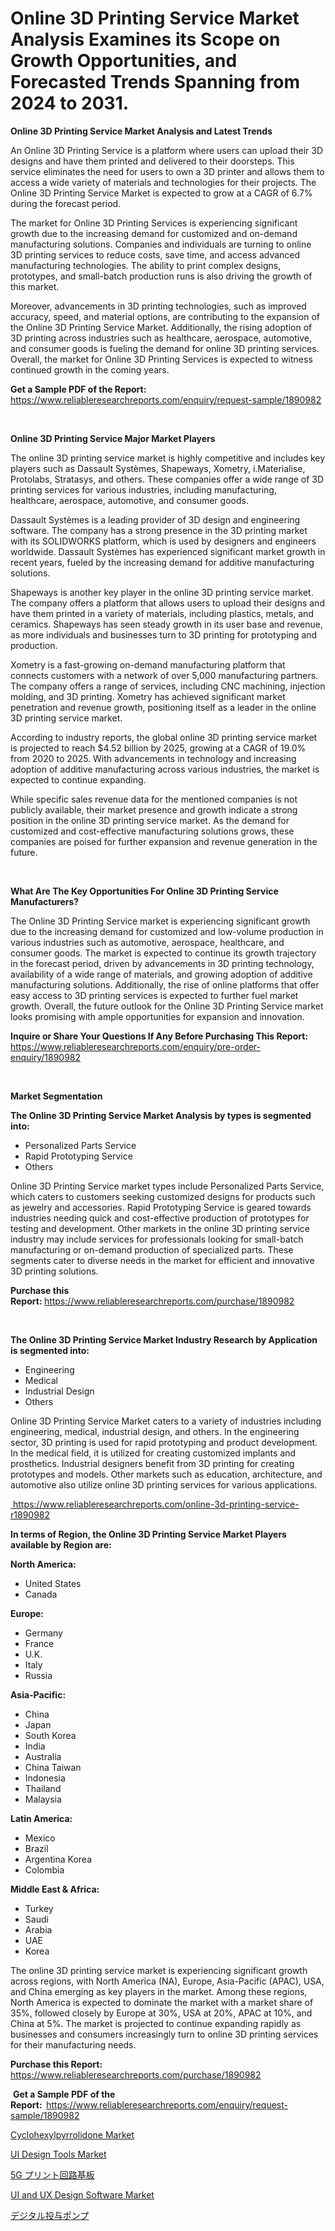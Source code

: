 <p><h1>Online 3D Printing Service Market Analysis Examines its Scope on Growth Opportunities, and Forecasted Trends Spanning from 2024 to 2031.</h1></p><p><strong>Online 3D Printing Service Market Analysis and Latest Trends</strong></p>
<p><p>An Online 3D Printing Service is a platform where users can upload their 3D designs and have them printed and delivered to their doorsteps. This service eliminates the need for users to own a 3D printer and allows them to access a wide variety of materials and technologies for their projects. The Online 3D Printing Service Market is expected to grow at a CAGR of 6.7% during the forecast period.</p><p>The market for Online 3D Printing Services is experiencing significant growth due to the increasing demand for customized and on-demand manufacturing solutions. Companies and individuals are turning to online 3D printing services to reduce costs, save time, and access advanced manufacturing technologies. The ability to print complex designs, prototypes, and small-batch production runs is also driving the growth of this market.</p><p>Moreover, advancements in 3D printing technologies, such as improved accuracy, speed, and material options, are contributing to the expansion of the Online 3D Printing Service Market. Additionally, the rising adoption of 3D printing across industries such as healthcare, aerospace, automotive, and consumer goods is fueling the demand for online 3D printing services. Overall, the market for Online 3D Printing Services is expected to witness continued growth in the coming years.</p></p>
<p><strong>Get a Sample PDF of the Report:&nbsp;</strong> <a href="https://www.reliableresearchreports.com/enquiry/request-sample/1890982">https://www.reliableresearchreports.com/enquiry/request-sample/1890982</a></p>
<p>&nbsp;</p>
<p><strong>Online 3D Printing Service Major Market Players</strong></p>
<p><p>The online 3D printing service market is highly competitive and includes key players such as Dassault Systèmes, Shapeways, Xometry, i.Materialise, Protolabs, Stratasys, and others. These companies offer a wide range of 3D printing services for various industries, including manufacturing, healthcare, aerospace, automotive, and consumer goods.</p><p>Dassault Systèmes is a leading provider of 3D design and engineering software. The company has a strong presence in the 3D printing market with its SOLIDWORKS platform, which is used by designers and engineers worldwide. Dassault Systèmes has experienced significant market growth in recent years, fueled by the increasing demand for additive manufacturing solutions.</p><p>Shapeways is another key player in the online 3D printing service market. The company offers a platform that allows users to upload their designs and have them printed in a variety of materials, including plastics, metals, and ceramics. Shapeways has seen steady growth in its user base and revenue, as more individuals and businesses turn to 3D printing for prototyping and production.</p><p>Xometry is a fast-growing on-demand manufacturing platform that connects customers with a network of over 5,000 manufacturing partners. The company offers a range of services, including CNC machining, injection molding, and 3D printing. Xometry has achieved significant market penetration and revenue growth, positioning itself as a leader in the online 3D printing service market.</p><p>According to industry reports, the global online 3D printing service market is projected to reach $4.52 billion by 2025, growing at a CAGR of 19.0% from 2020 to 2025. With advancements in technology and increasing adoption of additive manufacturing across various industries, the market is expected to continue expanding.</p><p>While specific sales revenue data for the mentioned companies is not publicly available, their market presence and growth indicate a strong position in the online 3D printing service market. As the demand for customized and cost-effective manufacturing solutions grows, these companies are poised for further expansion and revenue generation in the future.</p></p>
<p>&nbsp;</p>
<p><strong>What Are The Key Opportunities For Online 3D Printing Service Manufacturers?</strong></p>
<p><p>The Online 3D Printing Service market is experiencing significant growth due to the increasing demand for customized and low-volume production in various industries such as automotive, aerospace, healthcare, and consumer goods. The market is expected to continue its growth trajectory in the forecast period, driven by advancements in 3D printing technology, availability of a wide range of materials, and growing adoption of additive manufacturing solutions. Additionally, the rise of online platforms that offer easy access to 3D printing services is expected to further fuel market growth. Overall, the future outlook for the Online 3D Printing Service market looks promising with ample opportunities for expansion and innovation.</p></p>
<p><strong>Inquire or Share Your Questions If Any Before Purchasing This Report:</strong> <a href="https://www.reliableresearchreports.com/enquiry/pre-order-enquiry/1890982">https://www.reliableresearchreports.com/enquiry/pre-order-enquiry/1890982</a></p>
<p>&nbsp;</p>
<p><strong>Market Segmentation</strong></p>
<p><strong>The Online 3D Printing Service Market Analysis by types is segmented into:</strong></p>
<p><ul><li>Personalized Parts Service</li><li>Rapid Prototyping Service</li><li>Others</li></ul></p>
<p><p>Online 3D Printing Service market types include Personalized Parts Service, which caters to customers seeking customized designs for products such as jewelry and accessories. Rapid Prototyping Service is geared towards industries needing quick and cost-effective production of prototypes for testing and development. Other markets in the online 3D printing service industry may include services for professionals looking for small-batch manufacturing or on-demand production of specialized parts. These segments cater to diverse needs in the market for efficient and innovative 3D printing solutions.</p></p>
<p><strong>Purchase this Report:&nbsp;</strong><a href="https://www.reliableresearchreports.com/purchase/1890982">https://www.reliableresearchreports.com/purchase/1890982</a></p>
<p>&nbsp;</p>
<p><strong>The Online 3D Printing Service Market Industry Research by Application is segmented into:</strong></p>
<p><ul><li>Engineering</li><li>Medical</li><li>Industrial Design</li><li>Others</li></ul></p>
<p><p>Online 3D Printing Service Market caters to a variety of industries including engineering, medical, industrial design, and others. In the engineering sector, 3D printing is used for rapid prototyping and product development. In the medical field, it is utilized for creating customized implants and prosthetics. Industrial designers benefit from 3D printing for creating prototypes and models. Other markets such as education, architecture, and automotive also utilize online 3D printing services for various applications.</p></p>
<p><a href="https://www.reliableresearchreports.com/online-3d-printing-service-r1890982">&nbsp;https://www.reliableresearchreports.com/online-3d-printing-service-r1890982</a></p>
<p><strong>In terms of Region, the Online 3D Printing Service Market Players available by Region are:</strong></p>
<p>
    <p> <strong> North America: </strong>
        <ul>
            <li>United States</li>
            <li>Canada</li>
        </ul>
        </p> 
    <p> <strong> Europe: </strong>
        <ul>
            <li>Germany</li>
            <li>France</li>
            <li>U.K.</li>
            <li>Italy</li>
            <li>Russia</li>
        </ul>
        </p> 
    <p> <strong> Asia-Pacific: </strong>
        <ul>
            <li>China</li>
            <li>Japan</li>
            <li>South Korea</li>
            <li>India</li>
            <li>Australia</li>
            <li>China Taiwan</li>
            <li>Indonesia</li>
            <li>Thailand</li>
            <li>Malaysia</li>
        </ul>
        </p> 
    <p> <strong> Latin America: </strong>
        <ul>
            <li>Mexico</li>
            <li>Brazil</li>
            <li>Argentina Korea</li>
            <li>Colombia</li>
        </ul>
        </p> 
    <p> <strong> Middle East & Africa: </strong>
        <ul>
            <li>Turkey</li>
            <li>Saudi</li>
            <li>Arabia</li>
            <li>UAE</li>
            <li>Korea</li>
        </ul>
    </p>
    </p>
<p><p>The online 3D printing service market is experiencing significant growth across regions, with North America (NA), Europe, Asia-Pacific (APAC), USA, and China emerging as key players in the market. Among these regions, North America is expected to dominate the market with a market share of 35%, followed closely by Europe at 30%, USA at 20%, APAC at 10%, and China at 5%. The market is projected to continue expanding rapidly as businesses and consumers increasingly turn to online 3D printing services for their manufacturing needs.</p></p>
<p><strong>Purchase this Report: </strong><a href="https://www.reliableresearchreports.com/purchase/1890982">https://www.reliableresearchreports.com/purchase/1890982</a></p>
<p>&nbsp;<strong>Get a Sample PDF of the Report:&nbsp;&nbsp;</strong><a href="https://www.reliableresearchreports.com/enquiry/request-sample/1890982">https://www.reliableresearchreports.com/enquiry/request-sample/1890982</a></p>
<p><strong></strong></p>
<p><p><a href="https://www.linkedin.com/pulse/cyclohexylpyrrolidone-market-size-furnishes-valuable-information-rimve?trackingId=kU4FC0by%2BgShesnM%2B9nYNQ%3D%3D">Cyclohexylpyrrolidone Market</a></p><p><a href="https://github.com/Airanohannonzb68e5pb53oc1/Market-Research-Report-List-2/blob/main/ui-design-tools-market.md">UI Design Tools Market</a></p><p><a href="https://github.com/bucuel854722/Market-Research-Report-List-2/blob/main/542795560322.md">5G プリント回路基板</a></p><p><a href="https://github.com/fiixsa/Market-Research-Report-List-2/blob/main/ui-and-ux-design-software-market.md">UI and UX Design Software Market</a></p><p><a href="https://github.com/AriMuller2009/Market-Research-Report-List-1/blob/main/245957060323.md">デジタル投与ポンプ</a></p></p>